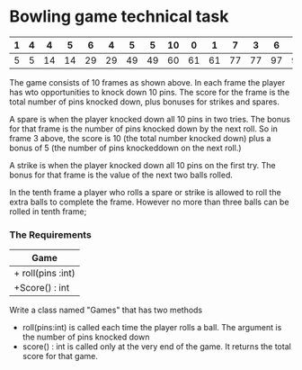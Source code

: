 # Bowling game technical task

| 1 | 4 | 4 | 5 | 6 | 4 | 5 | 5 | 10 | 0 | 1 | 7 | 3 | 6 | 4 | 10 | 2 | 8 | 6 |
| ------ | ------ | ------ | ------ | ------ | ------ | ------ | ------ | ------ | ------ | ------ | ------ | ------ | ------ | ------ | ------ | ------ | ------ | ------ |
| 5 | 5 | 14 | 14 | 29 | 29 | 49 | 49 | 60 |  61 | 61 | 77 | 77 | 97 | 97 | 117 | 133 | 133 | 133 |

The game consists of 10 frames as shown above. In each frame the player has wto opportunities to knock down 10 pins. The score for the frame is the total number of pins knocked down, plus bonuses for strikes and spares.

A spare is when the player knocked down all 10 pins in two tries. The bonus for that frame is the number of pins knocked down by the next roll. So in frame 3 above, the score is 10 (the total number knocked down) plus a bonus of 5 (the number of pins knockeddown on the next roll.)

A strike is when the player knocked down all 10 pins on the first try. The bonus for that frame is the value of the next two balls rolled.

In the tenth frame a player who rolls a spare or strike is allowed to roll the extra balls to complete the frame. However no more than three balls can be rolled in tenth frame;

### The Requirements
| Game |
| ---- |
|+ roll(pins :int) |
|+Score() : int |

Write a class named "Games" that has two methods
  - roll(pins:int) is called each time the player rolls a ball. The argument is the number of pins knocked down
  - score() : int is called only at the very end of the game. It returns the total score for that game.

